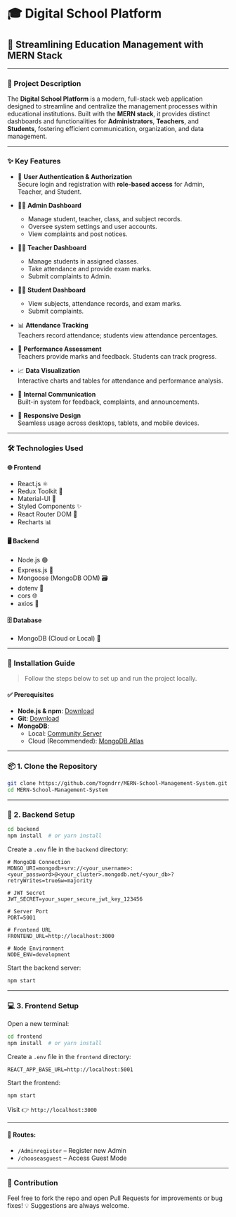 # 🎓 Digital School Platform

## 🚀 Streamlining Education Management with MERN Stack

---

### 📘 Project Description

The **Digital School Platform** is a modern, full-stack web application designed to streamline and centralize the management processes within educational institutions. Built with the **MERN stack**, it provides distinct dashboards and functionalities for **Administrators**, **Teachers**, and **Students**, fostering efficient communication, organization, and data management.

---

### ✨ Key Features

- 🔐 **User Authentication & Authorization**  
  Secure login and registration with **role-based access** for Admin, Teacher, and Student.

- 🧑‍💼 **Admin Dashboard**
  - Manage student, teacher, class, and subject records.
  - Oversee system settings and user accounts.
  - View complaints and post notices.

- 👨‍🏫 **Teacher Dashboard**
  - Manage students in assigned classes.
  - Take attendance and provide exam marks.
  - Submit complaints to Admin.

- 👨‍🎓 **Student Dashboard**
  - View subjects, attendance records, and exam marks.
  - Submit complaints.

- 📊 **Attendance Tracking**  
  Teachers record attendance; students view attendance percentages.

- 📝 **Performance Assessment**  
  Teachers provide marks and feedback. Students can track progress.

- 📈 **Data Visualization**  
  Interactive charts and tables for attendance and performance analysis.

- 💬 **Internal Communication**  
  Built-in system for feedback, complaints, and announcements.

- 📱 **Responsive Design**  
  Seamless usage across desktops, tablets, and mobile devices.

---

### 🛠️ Technologies Used

#### 🌐 Frontend
- React.js ⚛️  
- Redux Toolkit 🧠  
- Material-UI 🎨  
- Styled Components ✨  
- React Router DOM 🔀  
- Recharts 📊  

#### 🖥️ Backend
- Node.js 🟢  
- Express.js 🚂  
- Mongoose (MongoDB ODM) 🗃️  
- dotenv 🌱  
- cors 🌐  
- axios 🔗  

#### 🗄️ Database
- MongoDB (Cloud or Local) 🍃  

---

### 🧩 Installation Guide

> Follow the steps below to set up and run the project locally.

#### ✅ Prerequisites

- **Node.js & npm**: [Download](https://nodejs.org/)
- **Git**: [Download](https://git-scm.com/)
- **MongoDB**:
  - Local: [Community Server](https://mongodb.com/try/download/community)
  - Cloud (Recommended): [MongoDB Atlas](https://cloud.mongodb.com/)

---

### 📦 1. Clone the Repository

```bash
git clone https://github.com/Yogndrr/MERN-School-Management-System.git
cd MERN-School-Management-System
````

---

### 🔧 2. Backend Setup

```bash
cd backend
npm install  # or yarn install
```

Create a `.env` file in the `backend` directory:

```env
# MongoDB Connection
MONGO_URI=mongodb+srv://<your_username>:<your_password>@<your_cluster>.mongodb.net/<your_db>?retryWrites=true&w=majority

# JWT Secret
JWT_SECRET=your_super_secure_jwt_key_123456

# Server Port
PORT=5001

# Frontend URL
FRONTEND_URL=http://localhost:3000

# Node Environment
NODE_ENV=development
```

Start the backend server:

```bash
npm start
```

---

### 💻 3. Frontend Setup

Open a new terminal:

```bash
cd frontend
npm install  # or yarn install
```

Create a `.env` file in the `frontend` directory:

```env
REACT_APP_BASE_URL=http://localhost:5001
```

Start the frontend:

```bash
npm start
```

Visit 👉 `http://localhost:3000`

---


#### 📍 Routes:

* `/Adminregister` – Register new Admin
* `/chooseasguest` – Access Guest Mode

---


### 📢 Contribution

Feel free to fork the repo and open Pull Requests for improvements or bug fixes!
💡 Suggestions are always welcome.